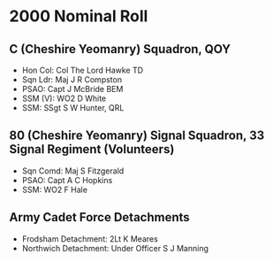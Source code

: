 # 2000 Nominal Roll

## C (Cheshire Yeomanry) Squadron, QOY

* Hon Col: Col The Lord Hawke TD
* Sqn Ldr: Maj J R Compston
* PSAO: Capt J McBride BEM
* SSM (V): WO2 D White
* SSM: SSgt S W Hunter, QRL

## 80 (Cheshire Yeomanry) Signal Squadron, 33 Signal Regiment (Volunteers)

* Sqn Comd: Maj S Fitzgerald
* PSAO: Capt A C Hopkins
* SSM: WO2 F Hale

## Army Cadet Force Detachments

* Frodsham Detachment: 2Lt K Meares
* Northwich Detachment: Under Officer S J Manning
